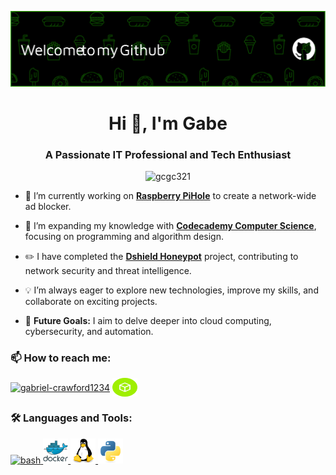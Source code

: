 <p align="center">
  <img src="https://github.com/gcgc321/gcgc321/blob/main/github-header-image.png?raw=true" alt="Banner Image" />
</p>

<h1 align="center">Hi 👋, I'm Gabe</h1>
<h3 align="center">A Passionate IT Professional and Tech Enthusiast</h3>

<p align="center">
  <img src="https://komarev.com/ghpvc/?username=gcgc321&label=Profile%20views&color=0e75b6&style=flat" alt="gcgc321" />
</p>

- 🔭 I’m currently working on **[Raspberry PiHole](https://github.com/gcgc321/RaspberryPi_hole)** to create a network-wide ad blocker.

- 🌱 I’m expanding my knowledge with **[Codecademy Computer Science](https://github.com/gcgc321/CodecademyRepo)**, focusing on programming and algorithm design.

- ✏️ I have completed the **[Dshield Honeypot](https://github.com/gcgc321/Dshield)** project, contributing to network security and threat intelligence.

- 💡 I’m always eager to explore new technologies, improve my skills, and collaborate on exciting projects.

- 🎯 **Future Goals:** I aim to delve deeper into cloud computing, cybersecurity, and automation.

<h3 align="left">📫 How to reach me:</h3>
<p align="left">
<a href="https://linkedin.com/in/gabriel-crawford1234" target="blank"><img align="center" src="https://raw.githubusercontent.com/rahuldkjain/github-profile-readme-generator/master/src/images/icons/Social/linked-in-alt.svg" alt="gabriel-crawford1234" height="30" width="40" /></a>
<a href="https://app.hackthebox.com/profile/2045796" target="blank"><img align="center" src="https://raw.githubusercontent.com/gcgc321/gcgc321/0829af0a5050c8451fa863080438ec8c1b8af066/hack-the-box-svgrepo-com.svg" alt="Hack The Box" height="30" width="40" /></a>
</p>

<h3 align="left">🛠️ Languages and Tools:</h3>
<p align="left"> 
  <a href="https://www.gnu.org/software/bash/" target="_blank" rel="noreferrer"> 
    <img src="https://www.vectorlogo.zone/logos/gnu_bash/gnu_bash-icon.svg" alt="bash" width="40" height="40"/> 
  </a> 
  <a href="https://www.docker.com/" target="_blank" rel="noreferrer"> 
    <img src="https://raw.githubusercontent.com/devicons/devicon/master/icons/docker/docker-original-wordmark.svg" alt="docker" width="40" height="40"/> 
  </a> 
  <a href="https://www.linux.org/" target="_blank" rel="noreferrer"> 
    <img src="https://raw.githubusercontent.com/devicons/devicon/master/icons/linux/linux-original.svg" alt="linux" width="40" height="40"/> 
  </a> 
  <a href="https://www.python.org" target="_blank" rel="noreferrer"> 
    <img src="https://raw.githubusercontent.com/devicons/devicon/master/icons/python/python-original.svg" alt="python" width="40" height="40"/> 
  </a>
  <!-- Add more tools or languages you are familiar with -->
</p>
